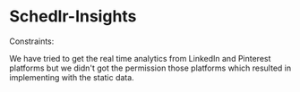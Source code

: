 # Schedlr-Insights
Constraints:

We have tried to get the real time analytics from LinkedIn and Pinterest platforms but we didn't got the permission those platforms which resulted in implementing with the static data.
